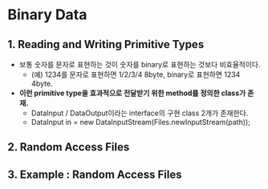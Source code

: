 # Binary Data

## 1. Reading and Writing Primitive Types
  - 보통 숫자를 문자로 표현하는 것이 숫자를 binary로 표현하는 것보다 비효율적이다.
    - (예) 1234를 문자로 표현하면 1/2/3/4 8byte, binary로 표현하면 1234 4byte.
  - **이런 primitive type을 효과적으로 전달받기 위한 method를 정의한 class가 존재.**
    - DataInput / DataOutput이라는 interface의 구현 class 2개가 존재한다.
    - DataInput in = new DataInputStream(Files.newInputStream(path));

## 2. Random Access Files

## 3. Example : Random Access Files
